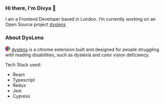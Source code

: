 ### Hi there, I'm Divya 👋

 I am a Frontend Developer based in London. 
 I’m currently working on an Open Source project [dyslens](https://github.com/RichmondCroft/dyslens)

### About DysLens

 ![](https://github.com/RichmondCroft/dyslens/blob/master/public/img/icon-16.png) [dyslens](https://github.com/RichmondCroft/dyslens) is a chrome extension built and designed for people struggling with reading disabilities, such as dyslexia and color vision deficiency.

Tech Stack used:
 - React 
 - Typescript 
 - Redux
 - Jest 
 - Cypress

 
